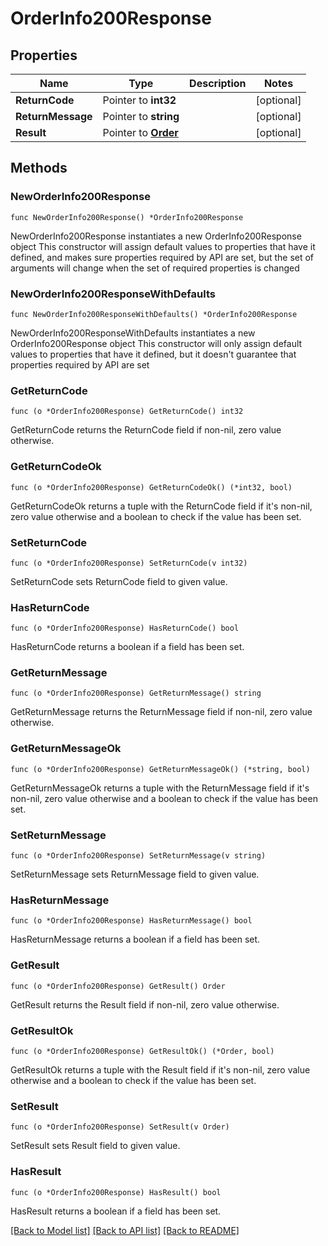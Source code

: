 # OrderInfo200Response

## Properties

Name | Type | Description | Notes
------------ | ------------- | ------------- | -------------
**ReturnCode** | Pointer to **int32** |  | [optional] 
**ReturnMessage** | Pointer to **string** |  | [optional] 
**Result** | Pointer to [**Order**](Order.md) |  | [optional] 

## Methods

### NewOrderInfo200Response

`func NewOrderInfo200Response() *OrderInfo200Response`

NewOrderInfo200Response instantiates a new OrderInfo200Response object
This constructor will assign default values to properties that have it defined,
and makes sure properties required by API are set, but the set of arguments
will change when the set of required properties is changed

### NewOrderInfo200ResponseWithDefaults

`func NewOrderInfo200ResponseWithDefaults() *OrderInfo200Response`

NewOrderInfo200ResponseWithDefaults instantiates a new OrderInfo200Response object
This constructor will only assign default values to properties that have it defined,
but it doesn't guarantee that properties required by API are set

### GetReturnCode

`func (o *OrderInfo200Response) GetReturnCode() int32`

GetReturnCode returns the ReturnCode field if non-nil, zero value otherwise.

### GetReturnCodeOk

`func (o *OrderInfo200Response) GetReturnCodeOk() (*int32, bool)`

GetReturnCodeOk returns a tuple with the ReturnCode field if it's non-nil, zero value otherwise
and a boolean to check if the value has been set.

### SetReturnCode

`func (o *OrderInfo200Response) SetReturnCode(v int32)`

SetReturnCode sets ReturnCode field to given value.

### HasReturnCode

`func (o *OrderInfo200Response) HasReturnCode() bool`

HasReturnCode returns a boolean if a field has been set.

### GetReturnMessage

`func (o *OrderInfo200Response) GetReturnMessage() string`

GetReturnMessage returns the ReturnMessage field if non-nil, zero value otherwise.

### GetReturnMessageOk

`func (o *OrderInfo200Response) GetReturnMessageOk() (*string, bool)`

GetReturnMessageOk returns a tuple with the ReturnMessage field if it's non-nil, zero value otherwise
and a boolean to check if the value has been set.

### SetReturnMessage

`func (o *OrderInfo200Response) SetReturnMessage(v string)`

SetReturnMessage sets ReturnMessage field to given value.

### HasReturnMessage

`func (o *OrderInfo200Response) HasReturnMessage() bool`

HasReturnMessage returns a boolean if a field has been set.

### GetResult

`func (o *OrderInfo200Response) GetResult() Order`

GetResult returns the Result field if non-nil, zero value otherwise.

### GetResultOk

`func (o *OrderInfo200Response) GetResultOk() (*Order, bool)`

GetResultOk returns a tuple with the Result field if it's non-nil, zero value otherwise
and a boolean to check if the value has been set.

### SetResult

`func (o *OrderInfo200Response) SetResult(v Order)`

SetResult sets Result field to given value.

### HasResult

`func (o *OrderInfo200Response) HasResult() bool`

HasResult returns a boolean if a field has been set.


[[Back to Model list]](../README.md#documentation-for-models) [[Back to API list]](../README.md#documentation-for-api-endpoints) [[Back to README]](../README.md)


